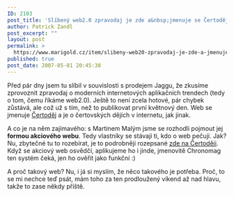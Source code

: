 ```yaml
---
ID: 2103
post_title: 'Slíbený web2.0 zpravodaj je zde a&nbsp;jmenuje se Čertoděj'
author: Patrick Zandl
post_excerpt: ""
layout: post
permalink: >
  https://www.marigold.cz/item/slibeny-web20-zpravodaj-je-zde-a-jmenuje-se-certodej
published: true
post_date: 2007-05-01 20:45:38
---
```

Před pár dny jsem tu slíbil v souvislosti s prodejem Jaggu, že zkusíme zprovoznit zpravodaj o moderních internetových aplikačních trendech (tedy o tom, čemu říkáme web2.0). Ještě to není zcela hotové, pár chybek zůstává, ale což už s tím, než to publikovat první květnový den. Web se jmenuje <a href="http://www.certodej.cz/">Čertoděj</a> a je o čertovských dějích v internetu, jak jinak. 

A co je na něm zajímavého: s Martinem Malým jsme se rozhodli pojmout jej <strong>formou akciového webu</strong>. Tedy vlastníky se stávají ti, kdo o web pečují. Jak? Nu, zbytečné tu to rozebírat, je to podrobněji rozepsané <a href="http://www.certodej.cz/about/akciovy-web">zde na Čertoději</a>. Když se akciový web osvědčí, aplikujeme ho i jinde, jmenovitě Chronomag ten systém čeká, jen ho ověřit jako funkční :)

A proč takový web? Nu, i já si myslím, že něco takového je potřeba. Proč, to se mi nechce teď psát, mám toho za ten prodloužený víkend až nad hlavu, takže to zase někdy příště.